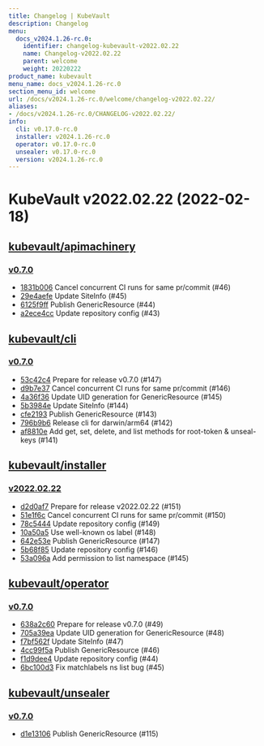 ```yaml
---
title: Changelog | KubeVault
description: Changelog
menu:
  docs_v2024.1.26-rc.0:
    identifier: changelog-kubevault-v2022.02.22
    name: Changelog-v2022.02.22
    parent: welcome
    weight: 20220222
product_name: kubevault
menu_name: docs_v2024.1.26-rc.0
section_menu_id: welcome
url: /docs/v2024.1.26-rc.0/welcome/changelog-v2022.02.22/
aliases:
- /docs/v2024.1.26-rc.0/CHANGELOG-v2022.02.22/
info:
  cli: v0.17.0-rc.0
  installer: v2024.1.26-rc.0
  operator: v0.17.0-rc.0
  unsealer: v0.17.0-rc.0
  version: v2024.1.26-rc.0
---
```


# KubeVault v2022.02.22 (2022-02-18)


## [kubevault/apimachinery](https://github.com/kubevault/apimachinery)

### [v0.7.0](https://github.com/kubevault/apimachinery/releases/tag/v0.7.0)

- [1831b006](https://github.com/kubevault/apimachinery/commit/1831b006) Cancel concurrent CI runs for same pr/commit (#46)
- [29e4aefe](https://github.com/kubevault/apimachinery/commit/29e4aefe) Update SiteInfo (#45)
- [6125f9ff](https://github.com/kubevault/apimachinery/commit/6125f9ff) Publish GenericResource (#44)
- [a2ece4cc](https://github.com/kubevault/apimachinery/commit/a2ece4cc) Update repository config (#43)



## [kubevault/cli](https://github.com/kubevault/cli)

### [v0.7.0](https://github.com/kubevault/cli/releases/tag/v0.7.0)

- [53c42c4](https://github.com/kubevault/cli/commit/53c42c4) Prepare for release v0.7.0 (#147)
- [d9b7e37](https://github.com/kubevault/cli/commit/d9b7e37) Cancel concurrent CI runs for same pr/commit (#146)
- [4a36f36](https://github.com/kubevault/cli/commit/4a36f36) Update UID generation for GenericResource (#145)
- [5b3984e](https://github.com/kubevault/cli/commit/5b3984e) Update SiteInfo (#144)
- [cfe2193](https://github.com/kubevault/cli/commit/cfe2193) Publish GenericResource (#143)
- [796b9b6](https://github.com/kubevault/cli/commit/796b9b6) Release cli for darwin/arm64 (#142)
- [af8810e](https://github.com/kubevault/cli/commit/af8810e) Add get, set, delete, and list methods for root-token & unseal-keys (#141)



## [kubevault/installer](https://github.com/kubevault/installer)

### [v2022.02.22](https://github.com/kubevault/installer/releases/tag/v2022.02.22)

- [d2d0af7](https://github.com/kubevault/installer/commit/d2d0af7) Prepare for release v2022.02.22 (#151)
- [51e1f6c](https://github.com/kubevault/installer/commit/51e1f6c) Cancel concurrent CI runs for same pr/commit (#150)
- [78c5444](https://github.com/kubevault/installer/commit/78c5444) Update repository config (#149)
- [10a50a5](https://github.com/kubevault/installer/commit/10a50a5) Use well-known os label (#148)
- [642e53e](https://github.com/kubevault/installer/commit/642e53e) Publish GenericResource (#147)
- [5b68f85](https://github.com/kubevault/installer/commit/5b68f85) Update repository config (#146)
- [53a096a](https://github.com/kubevault/installer/commit/53a096a) Add permission to list namespace (#145)



## [kubevault/operator](https://github.com/kubevault/operator)

### [v0.7.0](https://github.com/kubevault/operator/releases/tag/v0.7.0)

- [638a2c60](https://github.com/kubevault/operator/commit/638a2c60) Prepare for release v0.7.0 (#49)
- [705a39ea](https://github.com/kubevault/operator/commit/705a39ea) Update UID generation for GenericResource (#48)
- [f7bf562f](https://github.com/kubevault/operator/commit/f7bf562f) Update SiteInfo (#47)
- [4cc99f5a](https://github.com/kubevault/operator/commit/4cc99f5a) Publish GenericResource (#46)
- [f1d9dee4](https://github.com/kubevault/operator/commit/f1d9dee4) Update repository config (#44)
- [6bc100d3](https://github.com/kubevault/operator/commit/6bc100d3) Fix matchlabels ns list bug (#45)



## [kubevault/unsealer](https://github.com/kubevault/unsealer)

### [v0.7.0](https://github.com/kubevault/unsealer/releases/tag/v0.7.0)

- [d1e13106](https://github.com/kubevault/unsealer/commit/d1e13106) Publish GenericResource (#115)




